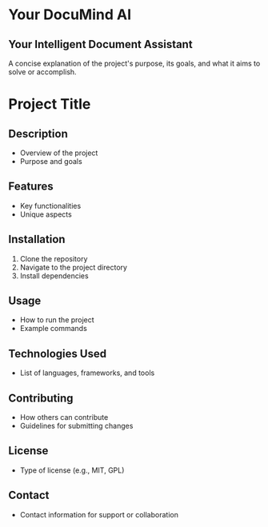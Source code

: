 # Your DocuMind AI

## Your Intelligent Document Assistant

A concise explanation of the project's purpose, its goals, and what it aims to solve or accomplish.

# Project Title

## Description
- Overview of the project
- Purpose and goals

## Features
- Key functionalities
- Unique aspects

## Installation
1. Clone the repository
2. Navigate to the project directory
3. Install dependencies

## Usage
- How to run the project
- Example commands

## Technologies Used
- List of languages, frameworks, and tools

## Contributing
- How others can contribute
- Guidelines for submitting changes

## License
- Type of license (e.g., MIT, GPL)

## Contact
- Contact information for support or collaboration
